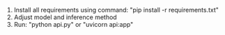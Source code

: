 1. Install all requirements using command: "pip install -r requirements.txt"
2. Adjust model and inference method
3. Run: "python api.py" or "uvicorn api:app"
